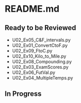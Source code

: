 # README.md
## Ready to be Reviewed
* U02_Ex05_C&F_intervals.py
* U02_Ex01_ConvertCtoF.py
* U02_Ex09_FtoC.py
* U02_Ex10_Kilo_to_Mile.py
* U02_Ex08_Compounding.py
* U02_Ex03_ExamScores.py
* U02_Ex06_FutVal.py
* U02_Ex04_MultipleTemps.py
## In Progress
